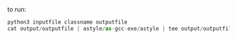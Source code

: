 to run:

```Python
python3 inputfile classname outputfile
cat output/outputfile | astyle/as-gcc-exe/astyle | tee output/outputfile
```